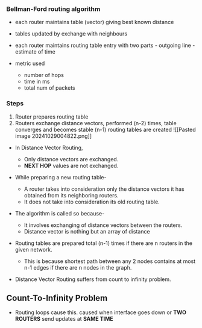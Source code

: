 ### Bellman-Ford routing algorithm
- each router maintains table (vector) giving best known distance
- tables updated by exchange with neighbours
- each router maintains routing table
	  entry with two parts
		  - outgoing line
		  - estimate of time

- metric used 
	- number of hops
	- time in ms
	- total num of packets

### Steps

1. Router prepares routing table
2. Routers exchange distance vectors, performed (n-2) times, table converges and becomes stable
   (n-1) routing tables are created
![[Pasted image 20241029004822.png]]
- In Distance Vector Routing,
	- Only distance vectors are exchanged.
    - **NEXT HOP** values are not exchanged.

- While preparing a new routing table-
	- A router takes into consideration only the distance vectors it has obtained from its neighboring routers.
	- It does not take into consideration its old routing table.

- The algorithm is called so because-
	- It involves exchanging of distance vectors between the routers.
	- Distance vector is nothing but an array of distance

- Routing tables are prepared total (n-1) times if there are n routers in the given network.
	- This is because shortest path between any 2 nodes contains at most n-1 edges if there are n nodes in the graph.

- Distance Vector Routing suffers from count to infinity problem.


## Count-To-Infinity Problem

- Routing loops cause this. 
	  caused when interface goes down or **TWO ROUTERS** send updates at **SAME TIME**
